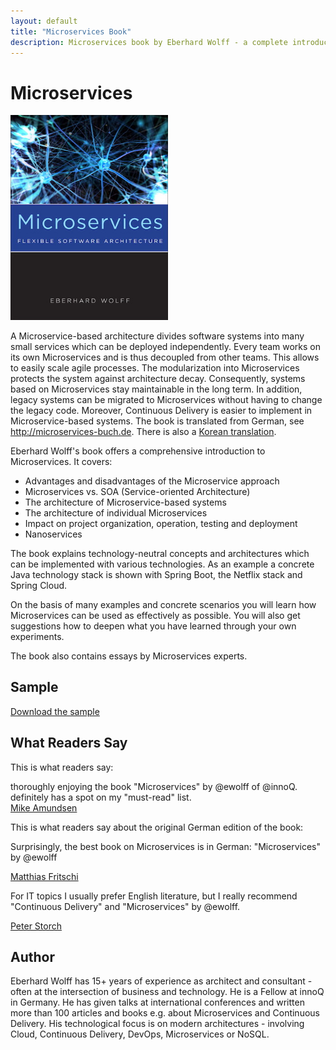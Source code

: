 ```yaml
---
layout: default
title: "Microservices Book"
description: Microservices book by Eberhard Wolff - a complete introduction to the architecture style including aspects like technologies or organizations and a complete examples.
---
```


# Microservices

<img src="images/book.jpg" width="50%" /> 


A Microservice-based architecture divides software systems into many
small services which can be deployed independently. Every team works
on its own Microservices and is thus decoupled from other teams. This
allows to easily scale agile processes. The modularization into
Microservices protects the system against architecture
decay. Consequently, systems based on Microservices stay maintainable
in the long term. In addition, legacy systems can be migrated to
Microservices without having to change the legacy code. Moreover,
Continuous Delivery is easier to implement in Microservice-based
systems. The book is translated from German, see
<http://microservices-buch.de>. There is also a [Korean
translation](http://acornpub.co.kr/book/microservices).

Eberhard Wolff's book offers a comprehensive introduction to Microservices. It covers:
      
* Advantages and disadvantages of the Microservice approach
* Microservices vs. SOA (Service-oriented Architecture)
* The architecture of Microservice-based systems
* The architecture of individual Microservices
* Impact on project organization, operation, testing and deployment
* Nanoservices
      
The book explains technology-neutral concepts and architectures which
can be implemented with various technologies. As an example a concrete
Java technology stack is shown with Spring Boot, the Netflix stack and
Spring Cloud.

On the basis of many examples and concrete scenarios you will learn
how Microservices can be used as effectively as possible. You will
also get suggestions how to deepen what you have learned through your
own experiments.

The book also contains essays by Microservices experts.

## Sample

[Download the sample](MicroservicesBookSample.pdf)
      
## What Readers Say

This is what readers say:

thoroughly enjoying the book "Microservices" by @ewolff of
@innoQ. definitely has a spot on my "must-read" list.<br /><a
href="https://twitter.com/mamund/status/792885629516480513">Mike
Amundsen </a>

This is what readers say about the original German edition of the
book:
      
Surprisingly, the best book on Microservices is in German:
"Microservices" by @ewolff

[Matthias Fritschi](https://twitter.com/matfsw/status/671222544729579520)

For IT topics I usually prefer English literature, but I really
recommend "Continuous Delivery" and "Microservices" by @ewolff.

[Peter Storch](https://twitter.com/storchp/status/678547218119401473)


## Author

Eberhard Wolff has 15+ years of experience as architect and
consultant - often at the intersection of business and technology. He is a Fellow
at innoQ in Germany. He has given talks at international conferences
and written more than 100 articles and books e.g. about Microservices
and Continuous Delivery. His technological focus is on modern
architectures - involving Cloud, Continuous Delivery, DevOps,
Microservices or NoSQL.
